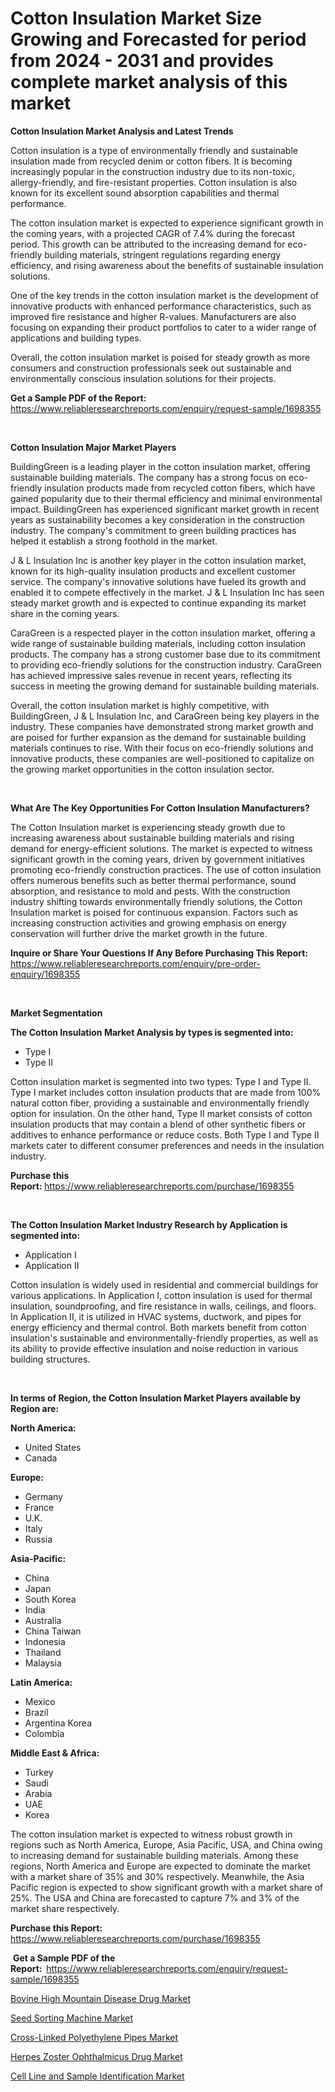 <p><h1>Cotton Insulation Market Size Growing and Forecasted for period from 2024 - 2031 and provides complete market analysis of this market</h1></p><p><strong>Cotton Insulation Market Analysis and Latest Trends</strong></p>
<p><p>Cotton insulation is a type of environmentally friendly and sustainable insulation made from recycled denim or cotton fibers. It is becoming increasingly popular in the construction industry due to its non-toxic, allergy-friendly, and fire-resistant properties. Cotton insulation is also known for its excellent sound absorption capabilities and thermal performance.</p><p>The cotton insulation market is expected to experience significant growth in the coming years, with a projected CAGR of 7.4% during the forecast period. This growth can be attributed to the increasing demand for eco-friendly building materials, stringent regulations regarding energy efficiency, and rising awareness about the benefits of sustainable insulation solutions.</p><p>One of the key trends in the cotton insulation market is the development of innovative products with enhanced performance characteristics, such as improved fire resistance and higher R-values. Manufacturers are also focusing on expanding their product portfolios to cater to a wider range of applications and building types.</p><p>Overall, the cotton insulation market is poised for steady growth as more consumers and construction professionals seek out sustainable and environmentally conscious insulation solutions for their projects.</p></p>
<p><strong>Get a Sample PDF of the Report:&nbsp;</strong> <a href="https://www.reliableresearchreports.com/enquiry/request-sample/1698355">https://www.reliableresearchreports.com/enquiry/request-sample/1698355</a></p>
<p>&nbsp;</p>
<p><strong>Cotton Insulation Major Market Players</strong></p>
<p><p>BuildingGreen is a leading player in the cotton insulation market, offering sustainable building materials. The company has a strong focus on eco-friendly insulation products made from recycled cotton fibers, which have gained popularity due to their thermal efficiency and minimal environmental impact. BuildingGreen has experienced significant market growth in recent years as sustainability becomes a key consideration in the construction industry. The company's commitment to green building practices has helped it establish a strong foothold in the market.</p><p>J & L Insulation Inc is another key player in the cotton insulation market, known for its high-quality insulation products and excellent customer service. The company's innovative solutions have fueled its growth and enabled it to compete effectively in the market. J & L Insulation Inc has seen steady market growth and is expected to continue expanding its market share in the coming years.</p><p>CaraGreen is a respected player in the cotton insulation market, offering a wide range of sustainable building materials, including cotton insulation products. The company has a strong customer base due to its commitment to providing eco-friendly solutions for the construction industry. CaraGreen has achieved impressive sales revenue in recent years, reflecting its success in meeting the growing demand for sustainable building materials.</p><p>Overall, the cotton insulation market is highly competitive, with BuildingGreen, J & L Insulation Inc, and CaraGreen being key players in the industry. These companies have demonstrated strong market growth and are poised for further expansion as the demand for sustainable building materials continues to rise. With their focus on eco-friendly solutions and innovative products, these companies are well-positioned to capitalize on the growing market opportunities in the cotton insulation sector.</p></p>
<p>&nbsp;</p>
<p><strong>What Are The Key Opportunities For Cotton Insulation Manufacturers?</strong></p>
<p><p>The Cotton Insulation market is experiencing steady growth due to increasing awareness about sustainable building materials and rising demand for energy-efficient solutions. The market is expected to witness significant growth in the coming years, driven by government initiatives promoting eco-friendly construction practices. The use of cotton insulation offers numerous benefits such as better thermal performance, sound absorption, and resistance to mold and pests. With the construction industry shifting towards environmentally friendly solutions, the Cotton Insulation market is poised for continuous expansion. Factors such as increasing construction activities and growing emphasis on energy conservation will further drive the market growth in the future.</p></p>
<p><strong>Inquire or Share Your Questions If Any Before Purchasing This Report:</strong> <a href="https://www.reliableresearchreports.com/enquiry/pre-order-enquiry/1698355">https://www.reliableresearchreports.com/enquiry/pre-order-enquiry/1698355</a></p>
<p>&nbsp;</p>
<p><strong>Market Segmentation</strong></p>
<p><strong>The Cotton Insulation Market Analysis by types is segmented into:</strong></p>
<p><ul><li>Type I</li><li>Type II</li></ul></p>
<p><p>Cotton insulation market is segmented into two types: Type I and Type II. Type I market includes cotton insulation products that are made from 100% natural cotton fiber, providing a sustainable and environmentally friendly option for insulation. On the other hand, Type II market consists of cotton insulation products that may contain a blend of other synthetic fibers or additives to enhance performance or reduce costs. Both Type I and Type II markets cater to different consumer preferences and needs in the insulation industry.</p></p>
<p><strong>Purchase this Report:&nbsp;</strong><a href="https://www.reliableresearchreports.com/purchase/1698355">https://www.reliableresearchreports.com/purchase/1698355</a></p>
<p>&nbsp;</p>
<p><strong>The Cotton Insulation Market Industry Research by Application is segmented into:</strong></p>
<p><ul><li>Application I</li><li>Application II</li></ul></p>
<p><p>Cotton insulation is widely used in residential and commercial buildings for various applications. In Application I, cotton insulation is used for thermal insulation, soundproofing, and fire resistance in walls, ceilings, and floors. In Application II, it is utilized in HVAC systems, ductwork, and pipes for energy efficiency and thermal control. Both markets benefit from cotton insulation's sustainable and environmentally-friendly properties, as well as its ability to provide effective insulation and noise reduction in various building structures.</p></p>
<p>&nbsp;</p>
<p><strong>In terms of Region, the Cotton Insulation Market Players available by Region are:</strong></p>
<p>
    <p> <strong> North America: </strong>
        <ul>
            <li>United States</li>
            <li>Canada</li>
        </ul>
        </p> 
    <p> <strong> Europe: </strong>
        <ul>
            <li>Germany</li>
            <li>France</li>
            <li>U.K.</li>
            <li>Italy</li>
            <li>Russia</li>
        </ul>
        </p> 
    <p> <strong> Asia-Pacific: </strong>
        <ul>
            <li>China</li>
            <li>Japan</li>
            <li>South Korea</li>
            <li>India</li>
            <li>Australia</li>
            <li>China Taiwan</li>
            <li>Indonesia</li>
            <li>Thailand</li>
            <li>Malaysia</li>
        </ul>
        </p> 
    <p> <strong> Latin America: </strong>
        <ul>
            <li>Mexico</li>
            <li>Brazil</li>
            <li>Argentina Korea</li>
            <li>Colombia</li>
        </ul>
        </p> 
    <p> <strong> Middle East & Africa: </strong>
        <ul>
            <li>Turkey</li>
            <li>Saudi</li>
            <li>Arabia</li>
            <li>UAE</li>
            <li>Korea</li>
        </ul>
    </p>
    </p>
<p><p>The cotton insulation market is expected to witness robust growth in regions such as North America, Europe, Asia Pacific, USA, and China owing to increasing demand for sustainable building materials. Among these regions, North America and Europe are expected to dominate the market with a market share of 35% and 30% respectively. Meanwhile, the Asia Pacific region is expected to show significant growth with a market share of 25%. The USA and China are forecasted to capture 7% and 3% of the market share respectively.</p></p>
<p><strong>Purchase this Report: </strong><a href="https://www.reliableresearchreports.com/purchase/1698355">https://www.reliableresearchreports.com/purchase/1698355</a></p>
<p>&nbsp;<strong>Get a Sample PDF of the Report:&nbsp;&nbsp;</strong><a href="https://www.reliableresearchreports.com/enquiry/request-sample/1698355">https://www.reliableresearchreports.com/enquiry/request-sample/1698355</a></p>
<p><strong></strong></p>
<p><p><a href="https://medium.com/@alexanderfranklin766/bovine-high-mountain-disease-drug-market-trends-forecast-and-competitive-analysis-to-2031-53758585d49b">Bovine High Mountain Disease Drug Market</a></p><p><a href="https://github.com/ashepherd82/Market-Research-Report-List-3/blob/main/seed-sorting-machine-market.md">Seed Sorting Machine Market</a></p><p><a href="https://issuu.com/reportprime-2/docs/cross-linked-polyethylene-pipes-market-size-2030.p">Cross-Linked Polyethylene Pipes Market</a></p><p><a href="https://medium.com/@alexanderfranklin766/herpes-zoster-ophthalmicus-drug-market-share-evolution-and-market-growth-trends-2024-2031-2857eee47279">Herpes Zoster Ophthalmicus Drug Market</a></p><p><a href="https://issuu.com/reportprime-2/docs/cell-line-and-sample-identification-market-size-20">Cell Line and Sample Identification Market</a></p></p>